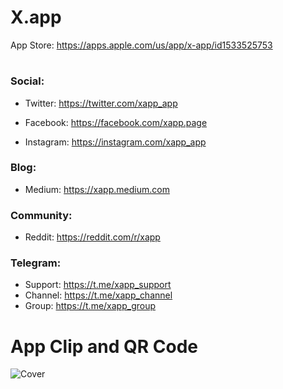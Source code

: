 # X.app

App Store: https://apps.apple.com/us/app/x-app/id1533525753

#

### Social:

- Twitter: https://twitter.com/xapp_app

- Facebook: https://facebook.com/xapp.page

- Instagram: https://instagram.com/xapp_app


### Blog:
- Medium: https://xapp.medium.com


### Community:
- Reddit: https://reddit.com/r/xapp


### Telegram:
- Support: https://t.me/xapp_support
- Channel: https://t.me/xapp_channel
- Group: https://t.me/xapp_group


# App Clip and QR Code

![Cover](https://user-images.githubusercontent.com/7535389/126345238-5abc1486-9b0f-49de-81fd-7d4ee9655b46.png)

